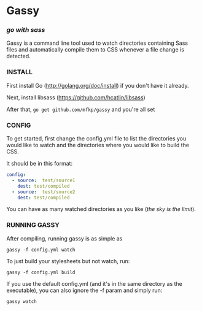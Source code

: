 # Gassy
### *go with sass*

Gassy is a command line tool used to watch directories containing Sass files and automatically compile them to CSS whenever a file change is detected.

### INSTALL

First install Go (http://golang.org/doc/install) if you don't have it already.

Next, install libsass (https://github.com/hcatlin/libsass)

After that, `go get github.com/mfkp/gassy` and you're all set


### CONFIG

To get started, first change the config.yml file to list the directories you would like to watch and the directories where you would like to build the CSS.

It should be in this format:

```YAML
config:
  - source:  test/source1
    dest: test/compiled
  - source:  test/source2
    dest: test/compiled
```

You can have as many watched directories as you like (*the sky is the limit*).

### RUNNING GASSY
After compiling, running gassy is as simple as

    gassy -f config.yml watch

To just build your stylesheets but not watch, run:

    gassy -f config.yml build

If you use the default config.yml (and it's in the same directory as the executable), you can also ignore the -f param and simply run:

    gassy watch
